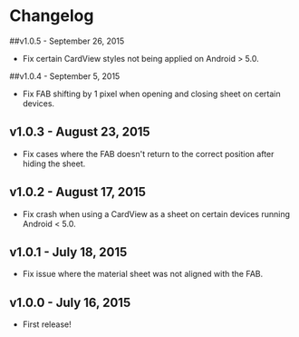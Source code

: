 # Changelog
##v1.0.5 - September 26, 2015
* Fix certain CardView styles not being applied on Android > 5.0.

##v1.0.4 - September 5, 2015
* Fix FAB shifting by 1 pixel when opening and closing sheet on certain devices.

## v1.0.3 - August 23, 2015
* Fix cases where the FAB doesn't return to the correct position after hiding the sheet.

## v1.0.2 - August 17, 2015
* Fix crash when using a CardView as a sheet on certain devices running Android < 5.0.

## v1.0.1 - July 18, 2015
* Fix issue where the material sheet was not aligned with the FAB.

## v1.0.0 - July 16, 2015
* First release!